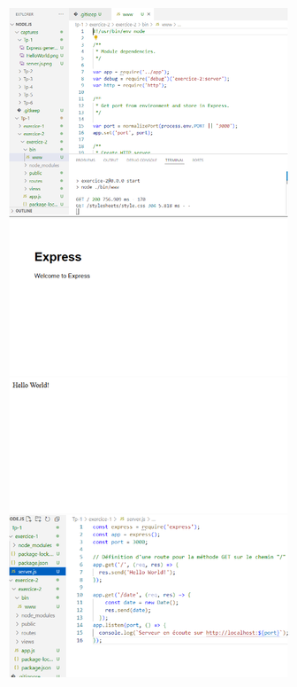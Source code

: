 ![My Screenshot](images/Tp1/Code.png)
![My Screenshot](images/Tp1/ExpressGenerator.png)
![My Screenshot](images/Tp1/Test.png)
![My Screenshot](images/Tp1/server.png)
